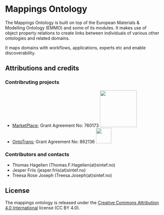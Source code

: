 Mappings Ontology
=================

The Mappings Ontology is built on top of the European Materials & Modelling Ontology (EMMO) and some of its modules. It makes use of object property relations to create links between individuals of various other ontologies and related domains.

It maps domains with workflows, applications, experts etc and enable discoverability.



Attributions and credits
------------------------

### Contribruting projects

- [MarketPlace](https://www.the-marketplace-project.eu/);
  Grant Agreement No: 760173
  <img src="https://www.the-marketplace-project.eu/content/dam/iwm/the-marketplace-project/images/MARKETPLACE_LOGO_300dpi.png" width="120">
- [OntoTrans](https://ontotrans.eu/project/);
  Grant Agreement No: 862136
  <img src="https://ontotrans.eu/wp-content/uploads/2020/05/ot_logo_rosa_gro%C3%9F.svg" height="50">


### Contributors and contacts

- Thomas Hagelien (Thomas.F.Hagelien(at)sintef.no)
- Jesper Friis (jesper.friis(at)sintef.no)
- Treesa Rose Joseph (Treesa.Joseph(at)sintef.no)



License
-------
The mappings ontology is released under the [Creative Commons Attribution 4.0 International](https://creativecommons.org/licenses/by/4.0/legalcode) license (CC BY 4.0).
